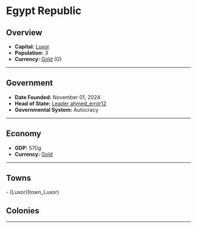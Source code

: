 <!--UNDEDITED FILE, remove this entire line if this file has been edited!-->
# <!--NAME-->Egypt Republic<!--NAME-->

## Overview

- **Capital:** <!--CAPITAL_LINK-->[Luxor](Luxor_town)<!--CAPITAL_LINK-->
- **Population:** <!--POPULATION-->3<!--POPULATION-->
- **Currency:** <!--CURRENCY_LINK-->[Gold](Gold_currency)<!--CURRENCY_LINK--> (<!--CURRENCY_ABV-->G<!--CURRENCY_ABV-->)

---

## Government

- **Date Founded:** <!--FOUNDED-->November 01, 2024<!--FOUNDED-->
- **Head of State:** <!--LEADER_TITLE_LINK-->[Leader ahmed_error12](ahmed_error12_user)<!--LEADER_TITLE_LINK-->
- **Governmental System:** <!--GOVERNMENT-->Autocracy<!--GOVERNMENT-->

---

## Economy

- **GDP:** <!--GDP-->570g<!--GDP-->
- **Currency:** <!--CURRENCY_LINK-->[Gold](Gold_currency)<!--CURRENCY_LINK-->

---

## Towns

<!--TOWNS-->- [Luxor](town_Luxor)<!--TOWNS-->

## Colonies

<!--COLONIES--><!--COLONIES-->

---